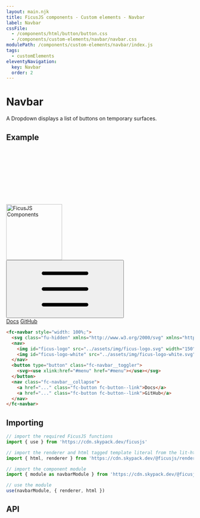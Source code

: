 ```yaml
---
layout: main.njk
title: FicusJS components - Custom elements - Navbar
label: Navbar
cssFile:
  - /components/html/button/button.css
  - /components/custom-elements/navbar/navbar.css
modulePath: /components/custom-elements/navbar/index.js
tags:
  - customElements
eleventyNavigation:
  key: Navbar
  order: 2
---
```

# Navbar

A Dropdown displays a list of buttons on temporary surfaces.

## Example

<div class="fd-component-container">
  <fc-navbar style="width: 100%;">
    <svg class="fu-hidden" xmlns="http://www.w3.org/2000/svg" xmlns="http://www.w3.org/2000/svg"><symbol id="menu" viewBox="0 0 48 48"><path d="M 5.5 9 A 1.50015 1.50015 0 1 0 5.5 12 L 42.5 12 A 1.50015 1.50015 0 1 0 42.5 9 L 5.5 9 z M 5.5 22.5 A 1.50015 1.50015 0 1 0 5.5 25.5 L 42.5 25.5 A 1.50015 1.50015 0 1 0 42.5 22.5 L 5.5 22.5 z M 5.5 36 A 1.50015 1.50015 0 1 0 5.5 39 L 42.5 39 A 1.50015 1.50015 0 1 0 42.5 36 L 5.5 36 z"/></symbol></svg>
    <nav>
      <img id="ficus-logo" src="../assets/img/ficus-logo.svg" width="150" alt="FicusJS Components">
      <img id="ficus-logo-white" src="../assets/img/ficus-logo-white.svg" width="150" alt="FicusJS Components" style="display: none;">
    </nav>
    <button type="button" class="fc-navbar__toggler">
      <svg><use xlink:href="#menu" href="#menu"></use></svg>
    </button>
    <nav class="fc-navbar__collapse">
      <a href="..." class="fc-button fc-button--link">Docs</a>
      <a href="..." class="fc-button fc-button--link">GitHub</a>
    </nav>
  </fc-navbar>
</div>

```html
<fc-navbar style="width: 100%;">
  <svg class="fu-hidden" xmlns="http://www.w3.org/2000/svg" xmlns="http://www.w3.org/2000/svg"><symbol id="menu" viewBox="0 0 48 48"><path d="M 5.5 9 A 1.50015 1.50015 0 1 0 5.5 12 L 42.5 12 A 1.50015 1.50015 0 1 0 42.5 9 L 5.5 9 z M 5.5 22.5 A 1.50015 1.50015 0 1 0 5.5 25.5 L 42.5 25.5 A 1.50015 1.50015 0 1 0 42.5 22.5 L 5.5 22.5 z M 5.5 36 A 1.50015 1.50015 0 1 0 5.5 39 L 42.5 39 A 1.50015 1.50015 0 1 0 42.5 36 L 5.5 36 z"/></symbol></svg>
  <nav>
    <img id="ficus-logo" src="../assets/img/ficus-logo.svg" width="150" alt="FicusJS Components">
    <img id="ficus-logo-white" src="../assets/img/ficus-logo-white.svg" width="150" alt="FicusJS Components" style="display: none;">
  </nav>
  <button type="button" class="fc-navbar__toggler">
    <svg><use xlink:href="#menu" href="#menu"></use></svg>
  </button>
  <nav class="fc-navbar__collapse">
    <a href="..." class="fc-button fc-button--link">Docs</a>
    <a href="..." class="fc-button fc-button--link">GitHub</a>
  </nav>
</fc-navbar>
```

## Importing

```js
// import the required FicusJS functions
import { use } from 'https://cdn.skypack.dev/ficusjs'

// import the renderer and html tagged template literal from the lit-html library
import { html, renderer } from 'https://cdn.skypack.dev/@ficusjs/renderers/lit-html'

// import the component module
import { module as navbarModule } from 'https://cdn.skypack.dev/@ficusjs/components/custom-elements/navbar'

// use the module
use(navbarModule, { renderer, html })
```

## API
